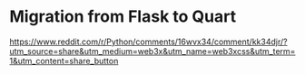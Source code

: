# Migration from Flask to Quart

<https://www.reddit.com/r/Python/comments/16wvx34/comment/kk34djr/?utm_source=share&utm_medium=web3x&utm_name=web3xcss&utm_term=1&utm_content=share_button>
